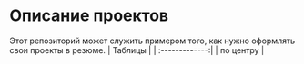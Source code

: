 # Описание проектов
Этот репозиторий может служить примером того, как нужно оформлять свои проекты в резюме.
|      Таблицы   |
| :-------------:|
|   по центру    |
